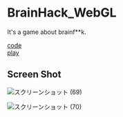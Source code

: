 # BrainHack_WebGL

It's a game about brainf**k.

[code](https://github.com/TAKU1101/BF_game)   
[play](https://taku1101.github.io/BrainHack_WebGL/)

## Screen Shot

![スクリーンショット (69)](https://user-images.githubusercontent.com/54760425/116885830-4720be00-ac63-11eb-8cef-e7f9cfeff08b.png)

![スクリーンショット (70)](https://user-images.githubusercontent.com/54760425/116885841-49831800-ac63-11eb-88a1-cdaa8d97274a.png)
